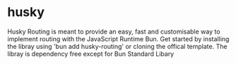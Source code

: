 # husky
Husky Routing is meant to provide an easy, fast and customisable way to implement routing with the JavaScript Runtime Bun. Get started by installing the libray using 'bun add husky-routing' or cloning the offical template. The libray is dependency free except for Bun Standard Libary
